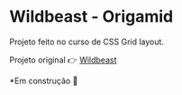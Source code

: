 # Wildbeast - Origamid
Projeto feito no curso de CSS Grid layout.

Projeto original :point_right: [Wildbeast](https://www.origamid.com/projetos/wildbeast/)

*Em construção :construction:
